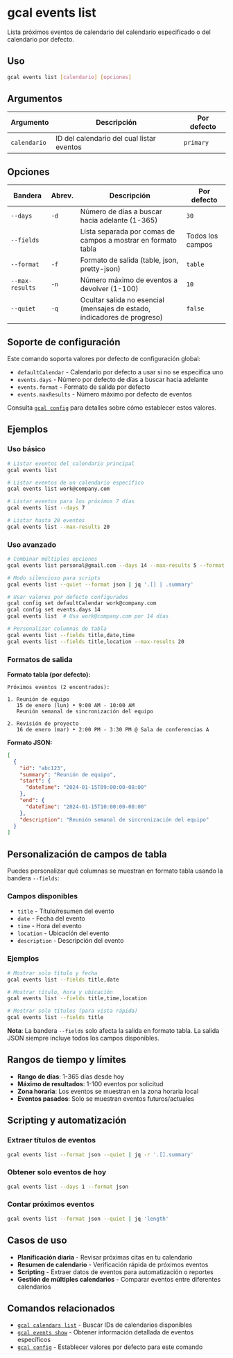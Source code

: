 # gcal events list

Lista próximos eventos de calendario del calendario especificado o del calendario por defecto.

## Uso

```bash
gcal events list [calendario] [opciones]
```

## Argumentos

| Argumento | Descripción | Por defecto |
|-----------|-------------|-------------|
| `calendario` | ID del calendario del cual listar eventos | `primary` |

## Opciones

| Bandera | Abrev. | Descripción | Por defecto |
|---------|--------|-------------|-------------|
| `--days` | `-d` | Número de días a buscar hacia adelante (1-365) | `30` |
| `--fields` | | Lista separada por comas de campos a mostrar en formato tabla | Todos los campos |
| `--format` | `-f` | Formato de salida (table, json, pretty-json) | `table` |
| `--max-results` | `-n` | Número máximo de eventos a devolver (1-100) | `10` |
| `--quiet` | `-q` | Ocultar salida no esencial (mensajes de estado, indicadores de progreso) | `false` |

## Soporte de configuración

Este comando soporta valores por defecto de configuración global:

- `defaultCalendar` - Calendario por defecto a usar si no se especifica uno
- `events.days` - Número por defecto de días a buscar hacia adelante
- `events.format` - Formato de salida por defecto
- `events.maxResults` - Número máximo por defecto de eventos

Consulta [`gcal config`](config.md) para detalles sobre cómo establecer estos valores.

## Ejemplos

### Uso básico

```bash
# Listar eventos del calendario principal
gcal events list

# Listar eventos de un calendario específico
gcal events list work@company.com

# Listar eventos para los próximos 7 días
gcal events list --days 7

# Listar hasta 20 eventos
gcal events list --max-results 20
```

### Uso avanzado

```bash
# Combinar múltiples opciones
gcal events list personal@gmail.com --days 14 --max-results 5 --format json

# Modo silencioso para scripts
gcal events list --quiet --format json | jq '.[] | .summary'

# Usar valores por defecto configurados
gcal config set defaultCalendar work@company.com
gcal config set events.days 14
gcal events list  # Usa work@company.com por 14 días

# Personalizar columnas de tabla
gcal events list --fields title,date,time
gcal events list --fields title,location --max-results 20
```

### Formatos de salida

**Formato tabla (por defecto):**
```
Próximos eventos (2 encontrados):

1. Reunión de equipo
   15 de enero (lun) • 9:00 AM - 10:00 AM
   Reunión semanal de sincronización del equipo

2. Revisión de proyecto
   16 de enero (mar) • 2:00 PM - 3:30 PM @ Sala de conferencias A
```

**Formato JSON:**
```json
[
  {
    "id": "abc123",
    "summary": "Reunión de equipo",
    "start": {
      "dateTime": "2024-01-15T09:00:00-08:00"
    },
    "end": {
      "dateTime": "2024-01-15T10:00:00-08:00"
    },
    "description": "Reunión semanal de sincronización del equipo"
  }
]
```

## Personalización de campos de tabla

Puedes personalizar qué columnas se muestran en formato tabla usando la bandera `--fields`:

### Campos disponibles
- `title` - Título/resumen del evento
- `date` - Fecha del evento
- `time` - Hora del evento
- `location` - Ubicación del evento
- `description` - Descripción del evento

### Ejemplos
```bash
# Mostrar solo título y fecha
gcal events list --fields title,date

# Mostrar título, hora y ubicación
gcal events list --fields title,time,location

# Mostrar solo títulos (para vista rápida)
gcal events list --fields title
```

**Nota**: La bandera `--fields` solo afecta la salida en formato tabla. La salida JSON siempre incluye todos los campos disponibles.

## Rangos de tiempo y límites

- **Rango de días**: 1-365 días desde hoy
- **Máximo de resultados**: 1-100 eventos por solicitud
- **Zona horaria**: Los eventos se muestran en la zona horaria local
- **Eventos pasados**: Solo se muestran eventos futuros/actuales

## Scripting y automatización

### Extraer títulos de eventos
```bash
gcal events list --format json --quiet | jq -r '.[].summary'
```

### Obtener solo eventos de hoy
```bash
gcal events list --days 1 --format json
```

### Contar próximos eventos
```bash
gcal events list --format json --quiet | jq 'length'
```

## Casos de uso

- **Planificación diaria** - Revisar próximas citas en tu calendario
- **Resumen de calendario** - Verificación rápida de próximos eventos
- **Scripting** - Extraer datos de eventos para automatización o reportes
- **Gestión de múltiples calendarios** - Comparar eventos entre diferentes calendarios

## Comandos relacionados

- [`gcal calendars list`](calendars-list.md) - Buscar IDs de calendarios disponibles
- [`gcal events show`](events-show.md) - Obtener información detallada de eventos específicos
- [`gcal config`](config.md) - Establecer valores por defecto para este comando